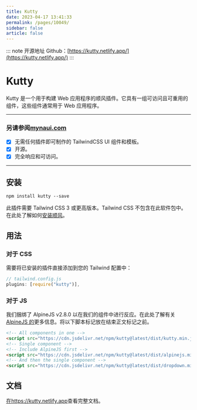 ```yaml
---
title: Kutty
date: 2023-04-17 13:41:33
permalink: /pages/10049/
sidebar: false
article: false
---
```

::: note 开源地址
Github：[https://kutty.netlify.app/](https://kutty.netlify.app/)
:::
# Kutty

Kutty 是一个用于构建 Web 应用程序的顺风插件。它具有一组可访问且可重用的组件，这些组件通常用于 Web 应用程序。

------

### 另请参阅[mynaui.com](https://mynaui.com/)

- [X] 无需任何插件即可制作的 TailwindCSS UI 组件和模板。
- [X] 开源。
- [X] 完全响应和可访问。

------

## 安装

```shell
npm install kutty --save
```

此插件需要 Tailwind CSS 3 或更高版本。Tailwind CSS 不包含在此软件包中。在此处了解如何[安装顺风](https://tailwindcss.com/docs/installation/)。

## 用法

### 对于 CSS

需要将已安装的插件直接添加到您的 Tailwind 配置中：

```js
// tailwind.config.js
plugins: [require("kutty")],
```

### 对于 JS

我们捆绑了 AlpineJS v2.8.0 以在我们的组件中进行反应。在此处了解有关[AlpineJS 的](https://github.com/alpinejs/alpine)更多信息。将以下脚本标记放在结束正文标记之前。

```html
<!-- All components in one -->
<script src="https://cdn.jsdelivr.net/npm/kutty@latest/dist/kutty.min.js"></script>
<!-- Single component -->
<!-- Include AlpineJS first -->
<script src="https://cdn.jsdelivr.net/npm/kutty@latest/dist/alpinejs.min.js"></script>
<!-- And then the single component -->
<script src="https://cdn.jsdelivr.net/npm/kutty@latest/dist/dropdown.min.js"></script>
```

## 文档

[在https://kutty.netlify.app](https://kutty.netlify.app/)查看完整文档。